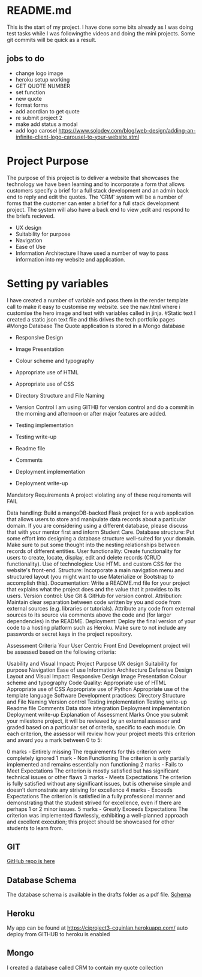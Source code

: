 # README.md
This is the start of my project.
I have done some bits already as I was doing test tasks while I was followingthe videos and doing the mini projects.
Some git commits will be quick as a result.



## jobs to do
- change logo image
- heroku setup working
- GET QUOTE NUMBER
- set function
- new quote
- format forms
- add acordian to get quote
- re submit project 2
- make add status a modal
- add logo carosel https://www.solodev.com/blog/web-design/adding-an-infinite-client-logo-carousel-to-your-website.stml






# Project Purpose
The purpose of this project is to deliver a website that showcases the technology we have been learning and to incorporate a form that allows customers specify a brief for a full stack development and an admin back end to reply and edit the quotes.
The 'CRM' system will be a number of forms that the customer can enter a brief for a full stack development project.
The system will also have a back end to view ,edit and respond to the briefs recieved.

- UX design
- Suitability for purpose
- Navigation
- Ease of Use
- Information Architecture
I have used a number of way to pass information into my website and application.
# Setting py variables
I have created a number of variable and pass them in the render template call to make it easy to customise my website.
see the nav.html where i customise the hero image and text with variables called in jinja.
#Static text
I created a static json text file and this drives the tech portfolio pages
#Mongo Database
The Quote application is stored in a Mongo database




- Responsive Design
- Image Presentation
- Colour scheme and typography
- Appropriate use of HTML
- Appropriate use of CSS
- Directory Structure and File Naming
- Version Control
I am using GITHB for version control and do a commit in the morning and afternoon or after major features are added.


- Testing implementation
- Testing write-up
- Readme file
- Comments
- Deployment implementation
- Deployment write-up


Mandatory Requirements
A project violating any of these requirements will FAIL

Data handling: Build a mangoDB-backed Flask project for a web application that allows users to store and manipulate data records about a particular domain. If you are considering using a different database, please discuss that with your mentor first and inform Student Care.
Database structure: Put some effort into designing a database structure well-suited for your domain. Make sure to put some thought into the nesting relationships between records of different entities.
User functionality: Create functionality for users to create, locate, display, edit and delete records (CRUD functionality).
Use of technologies: Use HTML and custom CSS for the website's front-end.
Structure: Incorporate a main navigation menu and structured layout (you might want to use Materialize or Bootstrap to accomplish this).
Documentation: Write a README.md file for your project that explains what the project does and the value that it provides to its users.
Version control: Use Git & GitHub for version control.
Attribution: Maintain clear separation between code written by you and code from external sources (e.g. libraries or tutorials). Attribute any code from external sources to its source via comments above the code and (for larger dependencies) in the README.
Deployment: Deploy the final version of your code to a hosting platform such as Heroku.
Make sure to not include any passwords or secret keys in the project repository.

Assessment Criteria
Your User Centric Front End Development project will be assessed based on the following criteria:

Usability and Visual Impact:
Project Purpose
UX design
Suitability for purpose
Navigation
Ease of use
Information Architecture
Defensive Design
Layout and Visual Impact:
Responsive Design
Image Presentation
Colour scheme and typography
Code Quality:
Appropriate use of HTML
Appropriate use of CSS
Appropriate use of Python
Appropriate use of the template language
Software Development practices:
Directory Structure and File Naming
Version control
Testing implementation
Testing write-up
Readme file
Comments
Data store integration
Deployment implementation
Deployment write-up
Explanation of Assessment Marks
Once you submit your milestone project, it will be reviewed by an external assessor and graded based on a particular set of criteria, specific to each module. On each criterion, the assessor will review how your project meets this criterion and award you a mark between 0 to 5:

0 marks - Entirely missing
The requirements for this criterion were completely ignored
1 mark - Non Functioning
The criterion is only partially implemented and remains essentially non functioning
2 marks - Fails to Meet Expectations
The criterion is mostly satisfied but has significant technical issues or other flaws
3 marks - Meets Expectations
The criterion is fully satisfied without any significant issues, but is otherwise simple and doesn’t demonstrate any striving for excellence
4 marks - Exceeds Expectations
The criterion is satisfied in a fully professional manner and demonstrating that the student strived for excellence, even if there are perhaps 1 or 2 minor issues.
5 marks - Greatly Exceeds Expectations
The criterion was implemented flawlessly, exhibiting a well-planned approach and excellent execution; this project should be showcased for other students to learn from.



## GIT 
[GitHub repo is here](https://github.com/ciaranq/project3)

## Database Schema
The database schema is available in the drafts folder as a pdf file.
[Schema](https://github.com/ciaranq/project3/blob/master/drafts/CRM-schema.pdf)

## Heroku
My app can be found at https://ciproject3-cquinlan.herokuapp.com/
auto deploy from GITHUB to heroku is enabled

## Mongo
I created a database called CRM to contain my quote collection

